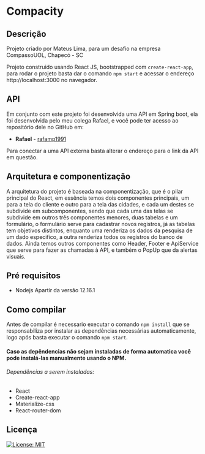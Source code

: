 # Compacity

## Descrição

Projeto criado por Mateus Lima, para um desafio na empresa CompassoUOL, Chapecó - SC 

Projeto construido usando React JS, bootstrapped com `create-react-app`, para rodar o projeto basta dar o comando `npm start` e acessar o endereço http://localhost:3000 no navegador.

## API

Em conjunto com este projeto foi desenvolvida uma API em Spring boot, ela foi desenvolvida pelo meu colega Rafael, e você pode ter acesso ao repositório dele no GitHub em: 

* **Rafael** - [rafamp1991](https://github.com/rafamp1991/DesafioBackend)

Para conectar a uma API externa basta alterar o endereço para o link da API em questão.

## Arquitetura e componentização

A arquitetura do projeto é baseada na componentização, que é o pilar principal do React, em essência temos dois componentes principais, um para a tela do cliente e outro para a tela das cidades, e cada um destes se subdivide em subcomponentes, sendo que cada uma das telas se subdivide em outros três componentes menores, duas tabelas e um formulário, o formulário serve para cadastrar novos registros, já as tabelas tem objetivos distintos, enquanto uma renderiza os dados da pesquisa de um dado especifico, a outra renderiza todos os registros do banco de dados.
Ainda temos outros componentes como Header, Footer e ApiService que serve para fazer as chamadas à API, e também o PopUp que da alertas visuais.

## Pré requisitos

* Nodejs Apartir da versão 12.16.1

## Como compilar

Antes de compilar é necessario executar o comando `npm install` que se responsabiliza por instalar as dependências necessárias automaticamente, logo após basta executar o comando `npm start`.

#### Caso as depêndencias não sejam instaladas de forma automatica você pode instalá-las manualmente usando o NPM.

###### Dependências a serem instaladas:

* React
* Create-react-app
* Materialize-css
* React-router-dom

## Licença

[![License: MIT](https://img.shields.io/badge/License-MIT-yellow.svg)](https://opensource.org/licenses/MIT)
